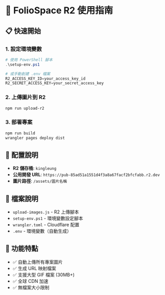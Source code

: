# 🚀 FolioSpace R2 使用指南

## 📋 快速開始

### 1. 設定環境變數
```powershell
# 使用 PowerShell 腳本
.\setup-env.ps1

# 或手動創建 .env 檔案
R2_ACCESS_KEY_ID=your_access_key_id
R2_SECRET_ACCESS_KEY=your_secret_access_key
```

### 2. 上傳圖片到 R2
```bash
npm run upload-r2
```

### 3. 部署專案
```bash
npm run build
wrangler pages deploy dist
```

## 🔧 配置說明

- **R2 儲存桶**: `kingleung`
- **公用開發 URL**: `https://pub-85ad51a1551d4f3a8a67facf2bfcfabb.r2.dev`
- **圖片路徑**: `/assets/圖片名稱`

## 📁 檔案說明

- `upload-images.js` - R2 上傳腳本
- `setup-env.ps1` - 環境變數設定腳本
- `wrangler.toml` - Cloudflare 配置
- `.env` - 環境變數（自動生成）

## 🎯 功能特點

- ✅ 自動上傳所有專案圖片
- ✅ 生成 URL 映射檔案
- ✅ 支援大型 GIF 檔案 (30MB+)
- ✅ 全球 CDN 加速
- ✅ 無檔案大小限制
